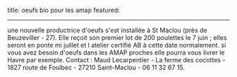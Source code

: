 title: oeufs bio pour les amap
featured:
    
---
une nouvelle productrice d'oeufs s'est installée à St Maclou (près de Beuzeviller - 27). Elle reçoit son premier lot de 200 poulettes le 7 juin ; elles seront en ponte mi juillet et l atelier certifié AB à cette date normalement. si vous avez besoin d'oeufs  dans les AMAP proches elle pourra vous livrer le Havre par exemple. Contact : Maud Lecarpentier - La ferme des cocottes - 1827 route de Foulbec - 27210 Saint-Maclou - 06 11 32 67 15.
